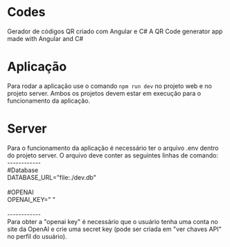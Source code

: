 # Codes
Gerador de códigos QR criado com Angular e C# 
A QR Code generator app made with Angular and C#

# Aplicação
Para rodar a aplicação use o comando ```npm run dev``` no projeto web e no projeto server. Ambos os projetos devem estar em execução para o funcionamento da aplicação.

# Server
Para o funcionamento da aplicação é necessário ter o arquivo .env dentro do projeto server. O arquivo deve conter as seguintes linhas de comando:
<br>------------<br> #Database <br> DATABASE_URL="file:./dev.db" <br><br> #OPENAI <br> OPENAI_KEY=" " <br>
<br>------------<br> Para obter a "openai key" é necessário que o usuário tenha uma conta no site da OpenAI e crie uma secret key (pode ser criada em "ver chaves API" no perfil do usuário).

